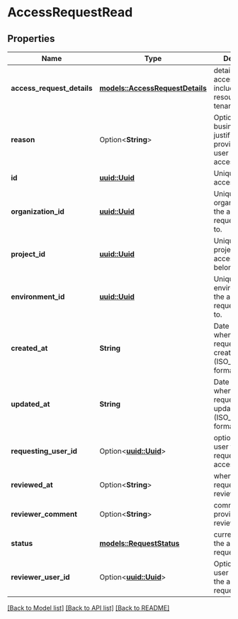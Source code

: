 # AccessRequestRead

## Properties

Name | Type | Description | Notes
------------ | ------------- | ------------- | -------------
**access_request_details** | [**models::AccessRequestDetails**](AccessRequestDetails.md) | details of the access request, including the resource and tenant | 
**reason** | Option<**String**> | Optional business justification provided by the user requesting access | [optional]
**id** | [**uuid::Uuid**](uuid::Uuid.md) | Unique id of the access request | 
**organization_id** | [**uuid::Uuid**](uuid::Uuid.md) | Unique id of the organization that the access request belongs to. | 
**project_id** | [**uuid::Uuid**](uuid::Uuid.md) | Unique id of the project that the access request belongs to. | 
**environment_id** | [**uuid::Uuid**](uuid::Uuid.md) | Unique id of the environment that the access request belongs to. | 
**created_at** | **String** | Date and time when the access request was created (ISO_8601 format). | 
**updated_at** | **String** | Date and time when the access request was last updated/modified (ISO_8601 format). | 
**requesting_user_id** | Option<[**uuid::Uuid**](uuid::Uuid.md)> | optional id of the user that is requesting the access | [optional]
**reviewed_at** | Option<**String**> | when the access request was reviewed | [optional]
**reviewer_comment** | Option<**String**> | comment provided by the reviewer_user_id | [optional]
**status** | [**models::RequestStatus**](RequestStatus.md) | current status of the access request | 
**reviewer_user_id** | Option<[**uuid::Uuid**](uuid::Uuid.md)> | Optional id of the user who review the access request | [optional]

[[Back to Model list]](../README.md#documentation-for-models) [[Back to API list]](../README.md#documentation-for-api-endpoints) [[Back to README]](../README.md)


